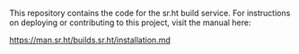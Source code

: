 This repository contains the code for the sr.ht build service. For instructions
on deploying or contributing to this project, visit the manual here:

https://man.sr.ht/builds.sr.ht/installation.md
